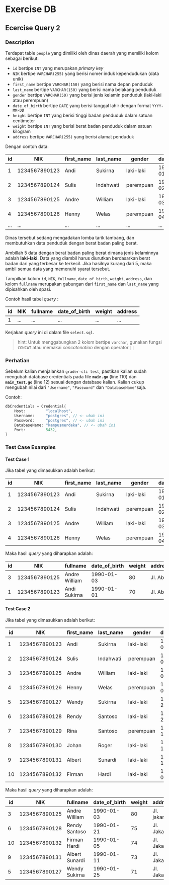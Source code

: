 # Exercise DB

## Ecercise Query 2

### Description

Terdapat table `people` yang dimiliki oleh dinas daerah yang memiliki kolom sebagai berikut:

- `id` bertipe `INT` yang merupakan _primary key_
- `NIK` bertipe `VARCHAR(255)` yang berisi nomer induk kependudukan (data unik)
- `first_name` bertipe `VARCHAR(150)` yang berisi nama depan penduduk
- `last_name` bertipe `VARCHAR(150)` yang berisi nama belakang penduduk
- `gender` bertipe `VARCHAR(50)` yang berisi jenis kelamin penduduk (laki-laki atau perempuan)
- `date_of_birth` bertipe `DATE` yang berisi tanggal lahir dengan format `YYYY-MM-DD`
- `height` bertipe `INT` yang berisi tinggi badan penduduk dalam satuan centimeter
- `weight` bertipe `INT` yang berisi berat badan penduduk dalam satuan kilogram
- `address` bertipe `VARCHAR(255)` yang berisi alamat penduduk

Dengan contoh data:

| id  | NIK           | first_name | last_name | gender    | date_of_birth | height | weight | address |
| --- | ------------- | ---------- | --------- | --------- | ------------- | ------ | ------ | ------- |
| 1   | 1234567890123 | Andi       | Sukirna   | laki-laki | 1990-01-01    | 170    | 70     | Jl. Abc |
| 2   | 1234567890124 | Sulis      | Indahwati | perempuan | 1990-01-02    | 160    | 50     | Jl. Abc |
| 3   | 1234567890125 | Andre      | William   | laki-laki | 1990-01-03    | 180    | 80     | Jl. Abc |
| 4   | 1234567890126 | Henny      | Welas     | perempuan | 1990-01-04    | 150    | 40     | Jl. Abc |
| ... | ...           | ...        | ...       | ...       | ...           | ...    | ...    | ...     |

Dinas tersebut sedang mengadakan lomba tarik tambang, dan membutuhkan data penduduk dengan berat badan paling berat.

Ambillah 5 data dengan berat badan paling berat dimana jenis kelaminnya adalah **laki-laki**. Data yang diambil harus diurutkan berdasarkan berat badan dari yang terbesar ke terkecil. Jika hasilnya kurang dari 5, maka ambil semua data yang memenuhi syarat tersebut.

Tampilkan kolom `id`, `NIK`, `fullname`, `date_of_birth`, `weight`, `address`, dan kolom `fullname` merupakan gabungan dari `first_name` dan `last_name` yang dipisahkan oleh spasi.

Contoh hasil tabel _query_ :

| id  | NIK | fullname | date_of_birth | weight | address |
| --- | --- | -------- | ------------- | ------ | ------- |
| 1   | ... | ...      | ...           | ...    | ...     |

Kerjakan _query_ ini di dalam file `select.sql`.

> hint: Untuk menggabungkan 2 kolom bertipe `varchar`, gunakan fungsi `CONCAT` atau memakai _concatenation_ dengan operator `||`

### **Perhatian**

Sebelum kalian menjalankan `grader-cli test`, pastikan kalian sudah mengubah database credentials pada file **`main.go`** (line 110) dan **`main_test.go`** (line 12) sesuai dengan database kalian. Kalian cukup mengubah nilai dari `"Username"`, `"Password"` dan `"DatabaseName"`saja.

Contoh:

```go
dbCredentials = Credential{
    Host:         "localhost",
    Username:     "postgres", // <- ubah ini
    Password:     "postgres", // <- ubah ini
    DatabaseName: "kampusmerdeka", // <- ubah ini
    Port:         5432,
}
```

### Test Case Examples

#### Test Case 1

Jika tabel yang dimasukkan adalah berikut:

| id  | NIK           | first_name | last_name | gender    | date_of_birth | height | weight | address |
| --- | ------------- | ---------- | --------- | --------- | ------------- | ------ | ------ | ------- |
| 1   | 1234567890123 | Andi       | Sukirna   | laki-laki | 1990-01-01    | 170    | 70     | Jl. Abc |
| 2   | 1234567890124 | Sulis      | Indahwati | perempuan | 1990-01-02    | 160    | 50     | Jl. Abc |
| 3   | 1234567890125 | Andre      | William   | laki-laki | 1990-01-03    | 180    | 80     | Jl. Abc |
| 4   | 1234567890126 | Henny      | Welas     | perempuan | 1990-01-04    | 150    | 40     | Jl. Abc |

Maka hasil _query_ yang diharapkan adalah:

| id  | NIK           | fullname      | date_of_birth | weight | address |
| --- | ------------- | ------------- | ------------- | ------ | ------- |
| 3   | 1234567890125 | Andre William | 1990-01-03    | 80     | Jl. Abc |
| 1   | 1234567890123 | Andi Sukirna  | 1990-01-01    | 70     | Jl. Abc |

#### Test Case 2

Jika tabel yang dimasukkan adalah berikut:

| id  | NIK           | first_name | last_name | gender    | date_of_birth | height | weight | address     |
| --- | ------------- | ---------- | --------- | --------- | ------------- | ------ | ------ | ----------- |
| 1   | 1234567890123 | Andi       | Sukirna   | laki-laki | 1990-01-01    | 170    | 70     | Jl. Jakarta |
| 2   | 1234567890124 | Sulis      | Indahwati | perempuan | 1990-01-02    | 160    | 50     | Jl. Jakarta |
| 3   | 1234567890125 | Andre      | William   | laki-laki | 1990-01-03    | 180    | 80     | Jl. Jakarta |
| 4   | 1234567890126 | Henny      | Welas     | perempuan | 1990-01-04    | 150    | 40     | Jl. Jakarta |
| 5   | 1234567890127 | Wendy      | Sukirna   | laki-laki | 1990-01-25    | 170    | 71     | Jl. Jakarta |
| 6   | 1234567890128 | Rendy      | Santoso   | laki-laki | 1990-01-21    | 170    | 75     | Jl. Jakarta |
| 7   | 1234567890129 | Rina       | Santoso   | perempuan | 1990-01-12    | 170    | 75     | Jl. Jakarta |
| 8   | 1234567890130 | Johan      | Roger     | laki-laki | 1990-01-10    | 170    | 69     | Jl. Jakarta |
| 9   | 1234567890131 | Albert     | Sunardi   | laki-laki | 1990-01-11    | 170    | 73     | Jl. Jakarta |
| 10  | 1234567890132 | Firman     | Hardi     | laki-laki | 1990-01-05    | 170    | 74     | Jl. Jakarta |

Maka hasil _query_ yang diharapkan adalah:

| id  | NIK           | fullname       | date_of_birth | weight | address     |
| --- | ------------- | -------------- | ------------- | ------ | ----------- |
| 3   | 1234567890125 | Andre William  | 1990-01-03    | 80     | Jl. jakarta |
| 6   | 1234567890128 | Rendy Santoso  | 1990-01-21    | 75     | Jl. Jakarta |
| 10  | 1234567890132 | Firman Hardi   | 1990-01-05    | 74     | Jl. Jakarta |
| 9   | 1234567890131 | Albert Sunardi | 1990-01-11    | 73     | Jl. Jakarta |
| 5   | 1234567890127 | Wendy Sukirna  | 1990-01-25    | 71     | Jl. Jakarta |
